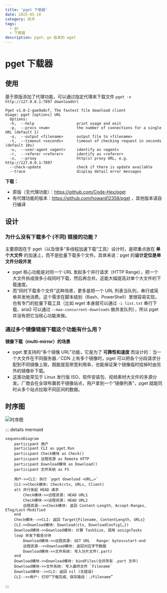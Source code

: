 ```yaml
---
title: 'pget 下载器'
date: 2025-05-10
category: 技术
tags:
  - go
  - 下载器
description: pget，go 版本的 wget
---
```


# pget 下载器

## 使用

基于原版添加了代理功能，可以通过指定代理来下载文件 `pget -x http://127.0.0.1:7897 downloadUrl`

```shell{10}
Pget v1.0-2-gae9a8cf, The fastest file download client
Usage: pget [options] URL
  Options:
  -h,  --help                   print usage and exit
  -p,  --procs <num>            the number of connections for a single URL (default 1)
  -o,  --output <filename>      output file to <filename>
  -t,  --timeout <seconds>      timeout of checking request in seconds (default 10s)
  -u,  --user-agent <agent>     identify as <agent>
  -r,  --referer <referer>      identify as <referer>
  -x,  --proxy                  http(s) proxy URL, e.g. http://127.0.0.1:7897
  --check-update                check if there is update available
  --trace                       display detail error messages
```

**下载：**
- 原版（无代理功能）：https://github.com/Code-Hex/pget
- 有代理功能的版本：https://github.com/howard12358/pget ，其他版本请自行编译

## 设计

### 为什么没有下载多个 (不同) 链接的功能？

主要原因在于 pget（以及很多“多线程加速下载”工具）设计时，是把重点放在 **单个大文件** 的加速上，而不是批量下载多个文件。具体来说：pget 的**设计定位是单文件分段并发**

- pget 核心功能是对同一个 URL 发起多个并行请求（HTTP Range），把一个大文件拆成很多小段同时下载，然后再合并。这能大幅提高对单个大文件的下载速度。
- 而“同时下载多个文件”这种场景，更多是把一个 URL 列表当队列，串行或简单并发地消费。这个需求在脚本级别（Bash、PowerShell）里很容易实现，也有专门的批量下载工具（比如 wget 本身就可以通过 `-i list.txt` 串行下载、aria2 可以通过 `--max-concurrent-downloads` 做并发队列），所以 pget 并没有把它当核心功能来做。

### 通过多个镜像链接下载这个功能有什么用？

**镜像下载（multi‑mirror）的场景**

- pget 里支持的“多个镜像 URL”功能，它是为了 **可靠性和速度** 而设计的：当一个大文件在不同服务器／CDN 上有多个镜像时，pget 可以把各个分段请求分配到不同镜像上取，既能提高带宽利用率，也能保证某个镜像临时挂掉时由另外的镜像补下载。
- 这类功能常见于 Linux 发行版 ISO、软件安装包、视频素材大文件的多源分发。厂商会在全球布置若干镜像站点，用户拿到一个“镜像列表”，pget 就能同时从多个站点拉取不同区间的数据。

## 时序图

<img src="/img/pget时序图.png" alt="时序图">

::: details mermaid
```mermaid
sequenceDiagram
    participant 用户
    participant CLI as pget.Run
    participant Check模块 as Check()
    participant 远程资源 as Remote HTTP
    participant Download模块 as Download()
    participant 文件系统 as FS

    用户->>CLI: 执行 `pget download <URL…>`
    CLI->>Check模块: Check(ctx, URLs, Client)
    alt 并行发起 HEAD 请求
        Check模块->>远程资源: HEAD URL1
        Check模块->>远程资源: HEAD URL2
        远程资源-->>Check模块: 返回 Content-Length, Accept-Ranges, ETag/Last-Modified
    end
    Check模块-->>CLI: 返回 Target{Filename, ContentLength, URLs}
    CLI->>Download模块: Download(ctx, DownloadConfig{…})
    Download模块->>Download模块: 计算 TaskSize, 调用 assignTasks
    loop 并发下载各分块
        Download模块->>远程资源: GET URL   Range: bytes=start-end
        远程资源-->>Download模块: 返回对应字节数据
        Download模块->>文件系统: 写入分片文件(.part)
    end
    Download模块->>Download模块: bindFiles(合并所有 .part 文件)
    Download模块->>文件系统: 写入最终文件 `Filename`
    Download模块-->>CLI: 返回 nil (无错误)
    CLI-->>用户: 打印“下载完成，保存路径：./Filename”
```
:::
